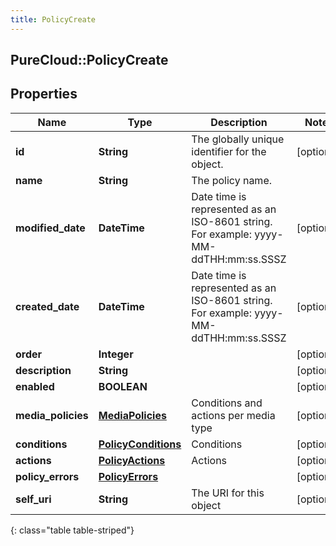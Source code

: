 ```yaml
---
title: PolicyCreate
---
```

## PureCloud::PolicyCreate

## Properties

|Name | Type | Description | Notes|
|------------ | ------------- | ------------- | -------------|
| **id** | **String** | The globally unique identifier for the object. | [optional] |
| **name** | **String** | The policy name. | |
| **modified_date** | **DateTime** | Date time is represented as an ISO-8601 string. For example: yyyy-MM-ddTHH:mm:ss.SSSZ | [optional] |
| **created_date** | **DateTime** | Date time is represented as an ISO-8601 string. For example: yyyy-MM-ddTHH:mm:ss.SSSZ | [optional] |
| **order** | **Integer** |  | [optional] |
| **description** | **String** |  | [optional] |
| **enabled** | **BOOLEAN** |  | [optional] |
| **media_policies** | [**MediaPolicies**](MediaPolicies.html) | Conditions and actions per media type | [optional] |
| **conditions** | [**PolicyConditions**](PolicyConditions.html) | Conditions | [optional] |
| **actions** | [**PolicyActions**](PolicyActions.html) | Actions | [optional] |
| **policy_errors** | [**PolicyErrors**](PolicyErrors.html) |  | [optional] |
| **self_uri** | **String** | The URI for this object | [optional] |
{: class="table table-striped"}


